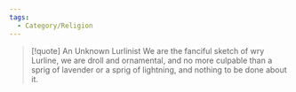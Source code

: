 ```yaml
---
tags:
  - Category/Religion
---
```


>[!quote] An Unknown Lurlinist
>We are the fanciful sketch of wry Lurline, we are droll and ornamental, and no more culpable than a sprig of lavender or a sprig of lightning, and nothing to be done about it.